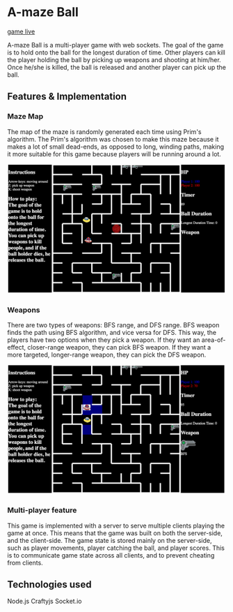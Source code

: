 # A-maze Ball

[game live][game]

[game]: lilykwan.me:3000

A-maze Ball is a multi-player game with web sockets. The goal of the game is to hold onto the ball for the longest duration of time. Other players can kill the player holding the ball by picking up weapons and shooting at him/her. Once he/she is killed, the ball is released and another player can pick up the ball.

## Features & Implementation

### Maze Map

The map of the maze is randomly generated each time using Prim's algorithm. The Prim's algorithm was chosen to make this maze because it makes a lot of small dead-ends, as opposed to long, winding paths, making it more suitable for this game because players will be running around a lot.

![CatchingBall](screenshots/catching_ball.png)

### Weapons

There are two types of weapons: BFS range, and DFS range. BFS weapon finds the path using BFS algorithm, and vice versa for DFS. This way, the players have two options when they pick a weapon. If they want an area-of-effect, closer-range weapon, they can pick BFS weapon. If they want a more targeted, longer-range weapon, they can pick the DFS weapon.

![ShootingWeapon](screenshots/shooting_weapon.png)

### Multi-player feature
This game is implemented with a server to serve multiple clients playing the game at once. This means that the game was built on both the server-side, and the client-side. The game state is stored mainly on the server-side, such as player movements, player catching the ball, and player scores. This is to communicate game state across all clients, and to prevent cheating from clients.

## Technologies used
Node.js
Craftyjs
Socket.io
